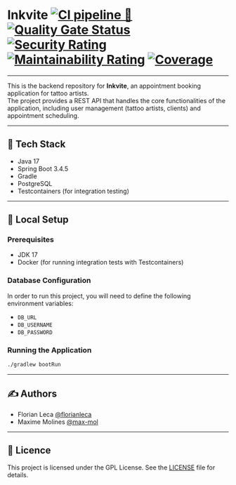 
# Inkvite [![CI pipeline 🚀](https://github.com/florianleca/inkvite-backend/actions/workflows/ci-pipeline.yml/badge.svg)](https://github.com/florianleca/inkvite-backend/actions/workflows/ci-pipeline.yml) [![Quality Gate Status](https://sonarcloud.io/api/project_badges/measure?project=florianleca_inkvite-backend&metric=alert_status)](https://sonarcloud.io/summary/new_code?id=florianleca_inkvite-backend) [![Security Rating](https://sonarcloud.io/api/project_badges/measure?project=florianleca_inkvite-backend&metric=security_rating)](https://sonarcloud.io/summary/new_code?id=florianleca_inkvite-backend) [![Maintainability Rating](https://sonarcloud.io/api/project_badges/measure?project=florianleca_inkvite-backend&metric=sqale_rating)](https://sonarcloud.io/summary/new_code?id=florianleca_inkvite-backend) [![Coverage](https://sonarcloud.io/api/project_badges/measure?project=florianleca_inkvite-backend&metric=coverage)](https://sonarcloud.io/summary/new_code?id=florianleca_inkvite-backend)

---

This is the backend repository for **Inkvite**, an appointment booking application for tattoo artists.  
The project provides a REST API that handles the core functionalities of the application, including user management (tattoo artists, clients) and appointment scheduling.

---

## 🚀 Tech Stack

- Java 17
- Spring Boot 3.4.5
- Gradle
- PostgreSQL
- Testcontainers (for integration testing)

---

## 🔧 Local Setup

### Prerequisites

- JDK 17
- Docker (for running integration tests with Testcontainers)

### Database Configuration

In order to run this project, you will need to define the following environment variables:
- `DB_URL`
- `DB_USERNAME`
- `DB_PASSWORD`

### Running the Application

```bash
./gradlew bootRun
```

---

## ✍️ Authors

- Florian Leca [@florianleca](https://github.com/florianleca)
- Maxime Molines [@max-mol](https://github.com/max-mol)

---

## 📄 Licence
  This project is licensed under the GPL License. See the [LICENSE](LICENSE) file for details.

